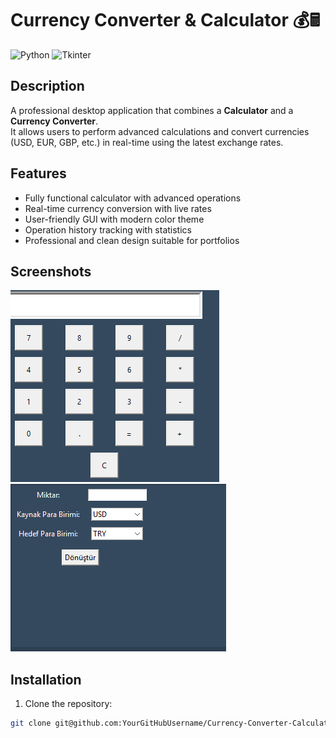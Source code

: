 # Currency Converter & Calculator 💰🖩

![Python](https://img.shields.io/badge/Python-3.11-blue?logo=python&logoColor=white)
![Tkinter](https://img.shields.io/badge/Tkinter-GUI-success)

## Description
A professional desktop application that combines a **Calculator** and a **Currency Converter**.  
It allows users to perform advanced calculations and convert currencies (USD, EUR, GBP, etc.) in real-time using the latest exchange rates.

## Features
- Fully functional calculator with advanced operations
- Real-time currency conversion with live rates
- User-friendly GUI with modern color theme
- Operation history tracking with statistics
- Professional and clean design suitable for portfolios

## Screenshots
![Calculator Screenshot](./screenshots/calculator.png)
![Currency Converter Screenshot](./screenshots/converter.png)

## Installation
1. Clone the repository:  
```bash
git clone git@github.com:YourGitHubUsername/Currency-Converter-Calculator.git
